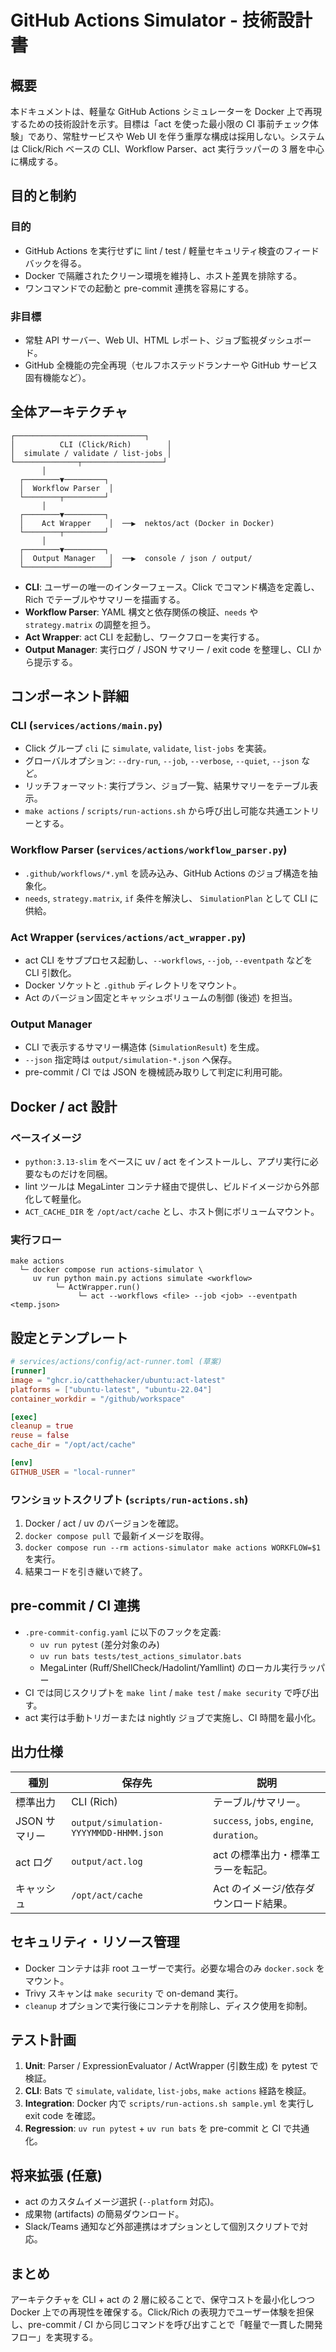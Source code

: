 # GitHub Actions Simulator - 技術設計書
<!-- markdownlint-disable -->

## 概要

本ドキュメントは、軽量な GitHub Actions シミュレーターを Docker 上で再現するための技術設計を示す。目標は「act を使った最小限の CI 事前チェック体験」であり、常駐サービスや Web UI を伴う重厚な構成は採用しない。システムは Click/Rich ベースの CLI、Workflow Parser、act 実行ラッパーの 3 層を中心に構成する。

## 目的と制約

### 目的

- GitHub Actions を実行せずに lint / test / 軽量セキュリティ検査のフィードバックを得る。
- Docker で隔離されたクリーン環境を維持し、ホスト差異を排除する。
- ワンコマンドでの起動と pre-commit 連携を容易にする。

### 非目標

- 常駐 API サーバー、Web UI、HTML レポート、ジョブ監視ダッシュボード。
- GitHub 全機能の完全再現（セルフホステッドランナーや GitHub サービス固有機能など）。

## 全体アーキテクチャ

```text
┌─────────────────────────────┐
│          CLI (Click/Rich)        │
│  simulate / validate / list-jobs │
└──────────────┬──────────────────┘
       │
  ┌────────▼─────────┐
  │  Workflow Parser  │
  └────────┬─────────┘
       │
  ┌────────▼─────────┐
  │    Act Wrapper    │  ──▶  nektos/act (Docker in Docker)
  └────────┬─────────┘
       │
  ┌────────▼─────────┐
  │  Output Manager   │  ──▶  console / json / output/
  └───────────────────┘
```

- **CLI**: ユーザーの唯一のインターフェース。Click でコマンド構造を定義し、Rich でテーブルやサマリーを描画する。
- **Workflow Parser**: YAML 構文と依存関係の検証、`needs` や `strategy.matrix` の調整を担う。
- **Act Wrapper**: act CLI を起動し、ワークフローを実行する。
- **Output Manager**: 実行ログ / JSON サマリー / exit code を整理し、CLI から提示する。

## コンポーネント詳細

### CLI (`services/actions/main.py`)

- Click グループ `cli` に `simulate`, `validate`, `list-jobs` を実装。
- グローバルオプション: `--dry-run`, `--job`, `--verbose`, `--quiet`, `--json` など。
- リッチフォーマット: 実行プラン、ジョブ一覧、結果サマリーをテーブル表示。
- `make actions` / `scripts/run-actions.sh` から呼び出し可能な共通エントリーとする。

### Workflow Parser (`services/actions/workflow_parser.py`)

- `.github/workflows/*.yml` を読み込み、GitHub Actions のジョブ構造を抽象化。
- `needs`, `strategy.matrix`, `if` 条件を解決し、 `SimulationPlan` として CLI に供給。

### Act Wrapper (`services/actions/act_wrapper.py`)

- act CLI をサブプロセス起動し、`--workflows`, `--job`, `--eventpath` などを CLI 引数化。
- Docker ソケットと `.github` ディレクトリをマウント。
- Act のバージョン固定とキャッシュボリュームの制御 (後述) を担当。

### Output Manager

- CLI で表示するサマリー構造体 (`SimulationResult`) を生成。
- `--json` 指定時は `output/simulation-*.json` へ保存。
- pre-commit / CI では JSON を機械読み取りして判定に利用可能。

## Docker / act 設計

### ベースイメージ

- `python:3.13-slim` をベースに uv / act をインストールし、アプリ実行に必要なものだけを同梱。
- lint ツールは MegaLinter コンテナ経由で提供し、ビルドイメージから外部化して軽量化。
- `ACT_CACHE_DIR` を `/opt/act/cache` とし、ホスト側にボリュームマウント。

### 実行フロー

```text
make actions
  └─ docker compose run actions-simulator \
     uv run python main.py actions simulate <workflow>
          └─ ActWrapper.run()
               └─ act --workflows <file> --job <job> --eventpath <temp.json>
```


## 設定とテンプレート


```toml
# services/actions/config/act-runner.toml (草案)
[runner]
image = "ghcr.io/catthehacker/ubuntu:act-latest"
platforms = ["ubuntu-latest", "ubuntu-22.04"]
container_workdir = "/github/workspace"

[exec]
cleanup = true
reuse = false
cache_dir = "/opt/act/cache"

[env]
GITHUB_USER = "local-runner"
```

### ワンショットスクリプト (`scripts/run-actions.sh`)

1. Docker / act / uv のバージョンを確認。
2. `docker compose pull` で最新イメージを取得。
3. `docker compose run --rm actions-simulator make actions WORKFLOW=$1` を実行。
4. 結果コードを引き継いで終了。

## pre-commit / CI 連携

- `.pre-commit-config.yaml` に以下のフックを定義:
  - `uv run pytest` (差分対象のみ)
  - `uv run bats tests/test_actions_simulator.bats`
  - MegaLinter (Ruff/ShellCheck/Hadolint/Yamllint) のローカル実行ラッパー
- CI では同じスクリプトを `make lint` / `make test` / `make security` で呼び出す。
- act 実行は手動トリガーまたは nightly ジョブで実施し、CI 時間を最小化。

## 出力仕様

| 種別 | 保存先 | 説明 |
| --- | --- | --- |
| 標準出力 | CLI (Rich) | テーブル/サマリー。 |
| JSON サマリー | `output/simulation-YYYYMMDD-HHMM.json` | `success`, `jobs`, `engine`, `duration`。 |
| act ログ | `output/act.log` | act の標準出力・標準エラーを転記。 |
| キャッシュ | `/opt/act/cache` | Act のイメージ/依存ダウンロード結果。 |

## セキュリティ・リソース管理

- Docker コンテナは非 root ユーザーで実行。必要な場合のみ `docker.sock` をマウント。
- Trivy スキャンは `make security` で on-demand 実行。
- `cleanup` オプションで実行後にコンテナを削除し、ディスク使用を抑制。

## テスト計画

1. **Unit**: Parser / ExpressionEvaluator / ActWrapper (引数生成) を pytest で検証。
2. **CLI**: Bats で `simulate`, `validate`, `list-jobs`, `make actions` 経路を検証。
3. **Integration**: Docker 内で `scripts/run-actions.sh sample.yml` を実行し exit code を確認。
4. **Regression**: `uv run pytest` + `uv run bats` を pre-commit と CI で共通化。

## 将来拡張 (任意)

- act のカスタムイメージ選択 (`--platform` 対応)。
- 成果物 (artifacts) の簡易ダウンロード。
- Slack/Teams 通知など外部連携はオプションとして個別スクリプトで対応。

## まとめ

アーキテクチャを CLI + act の 2 層に絞ることで、保守コストを最小化しつつ Docker 上での再現性を確保する。Click/Rich の表現力でユーザー体験を担保し、pre-commit / CI から同じコマンドを呼び出すことで「軽量で一貫した開発フロー」を実現する。
